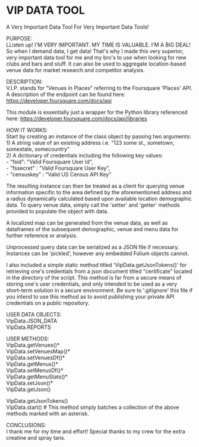 # VIP DATA TOOL

A Very Important Data Tool For Very Important Data Tools!

PURPOSE:  
LListen up! I'M VERY IMPORTANT. MY TIME IS VALUABLE. I'M A BIG DEAL! So when I demand data, I get data! That's why I made this very superior, very important data tool for me and my bro's to use when looking for new clubs and bars and stuff. It can also be used to aggregate location-based venue data for market research and competitor analysis. 
  
DESCRIPTION:  
V.I.P. stands for "Venues in Places" referring to the Foursquare 'Places' API. A description of the endpoint can be found here: <https://developer.foursquare.com/docs/api>  
  
This module is essentially just a wrapper for the Python library referenced here: <https://developer.foursquare.com/docs/api/libraries>  
  
HOW IT WORKS:  
Start by creating an instance of the class object by passing two arguments:  
    1) A string value of an existing address i.e. "123 some st., sometown, somestate, somecountry"  
    2) A dictionary of credentials including the following key values:  
    - "fsid": "Valid Foursquare User Id",  
    - "fssecret" : "Valid Foursquare User Key",  
    - "censuskey" : "Valid US Census API Key"  

The resulting instance can then be treated as a client for querying venue information specific to the area defined by the aforementioned address and a radius dynamically calculated based upon available location demographic data. To query venue data, simply call the 'setter' and 'getter' methods provided to populate the object with data.  

A localized map can be generated from the venue data, as well as dataframes of the subsequent demographic, venue and menu data for further reference or analysis.  
  
Unprocessed query data can be serialized as a JSON file if necessary. Instances can be 'pickled', however any embedded Folium objects cannot.  
  
I also included a simple static method titled 'VipData.getJsonTokens()' for retrieving one's credentials from a json document titled "certificate" located in the directory of the script. This method is far from a secure means of storing one's user credentials, and only intended to be used as a very short-term solution in a secure environment. Be sure to '.gitignore' this file if you intend to use this method as to avoid publishing your private API credentials on a public repository.  
  
USER DATA OBJECTS:  
VipData.JSON_DATA  
VipData.REPORTS  
  
USER METHODS:  
VipData.getVenues()*  
VipData.setVenuesMap()*  
VipData.setVenuesDf()*  
VipData.getMenus()*  
VipData.setMenusDf()*  
VipData.getMenuStats()*  
VipData.setJson()*  
VipData.getJson()

VipData.getJsonTokens()  
VipData.start() # This method simply batches a collection of the above methods marked with an asterisk.  
  
CONCLUSIONS:  
I thank me for my time and effort! Special thanks to my crew for the extra creatine and spray tans.
